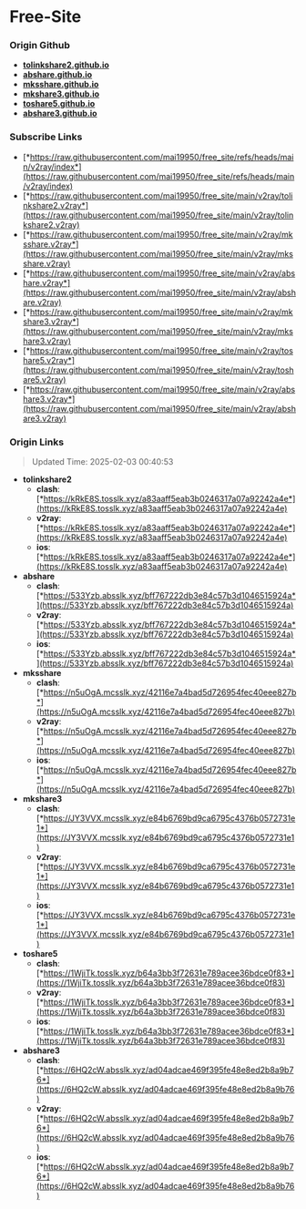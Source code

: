 # Free-Site

### Origin Github

- [**tolinkshare2.github.io**](https://github.com/tolinkshare2/tolinkshare2.github.io)
- [**abshare.github.io**](https://github.com/abshare/abshare.github.io)
- [**mksshare.github.io**](https://github.com/mksshare/mksshare.github.io)
- [**mkshare3.github.io**](https://github.com/mkshare3/mkshare3.github.io)
- [**toshare5.github.io**](https://github.com/toshare5/toshare5.github.io)
- [**abshare3.github.io**](https://github.com/abshare3/abshare3.github.io)

### Subscribe Links

- [*https://raw.githubusercontent.com/mai19950/free_site/refs/heads/main/v2ray/index*](https://raw.githubusercontent.com/mai19950/free_site/refs/heads/main/v2ray/index)
- [*https://raw.githubusercontent.com/mai19950/free_site/main/v2ray/tolinkshare2.v2ray*](https://raw.githubusercontent.com/mai19950/free_site/main/v2ray/tolinkshare2.v2ray)
- [*https://raw.githubusercontent.com/mai19950/free_site/main/v2ray/mksshare.v2ray*](https://raw.githubusercontent.com/mai19950/free_site/main/v2ray/mksshare.v2ray)
- [*https://raw.githubusercontent.com/mai19950/free_site/main/v2ray/abshare.v2ray*](https://raw.githubusercontent.com/mai19950/free_site/main/v2ray/abshare.v2ray)
- [*https://raw.githubusercontent.com/mai19950/free_site/main/v2ray/mkshare3.v2ray*](https://raw.githubusercontent.com/mai19950/free_site/main/v2ray/mkshare3.v2ray)
- [*https://raw.githubusercontent.com/mai19950/free_site/main/v2ray/toshare5.v2ray*](https://raw.githubusercontent.com/mai19950/free_site/main/v2ray/toshare5.v2ray)
- [*https://raw.githubusercontent.com/mai19950/free_site/main/v2ray/abshare3.v2ray*](https://raw.githubusercontent.com/mai19950/free_site/main/v2ray/abshare3.v2ray)

### Origin Links

> Updated Time: 2025-02-03 00:40:53

- **tolinkshare2**
  - **clash**: [*https://kRkE8S.tosslk.xyz/a83aaff5eab3b0246317a07a92242a4e*](https://kRkE8S.tosslk.xyz/a83aaff5eab3b0246317a07a92242a4e)
  - **v2ray**: [*https://kRkE8S.tosslk.xyz/a83aaff5eab3b0246317a07a92242a4e*](https://kRkE8S.tosslk.xyz/a83aaff5eab3b0246317a07a92242a4e)
  - **ios**: [*https://kRkE8S.tosslk.xyz/a83aaff5eab3b0246317a07a92242a4e*](https://kRkE8S.tosslk.xyz/a83aaff5eab3b0246317a07a92242a4e)
- **abshare**
  - **clash**: [*https://533Yzb.absslk.xyz/bff767222db3e84c57b3d1046515924a*](https://533Yzb.absslk.xyz/bff767222db3e84c57b3d1046515924a)
  - **v2ray**: [*https://533Yzb.absslk.xyz/bff767222db3e84c57b3d1046515924a*](https://533Yzb.absslk.xyz/bff767222db3e84c57b3d1046515924a)
  - **ios**: [*https://533Yzb.absslk.xyz/bff767222db3e84c57b3d1046515924a*](https://533Yzb.absslk.xyz/bff767222db3e84c57b3d1046515924a)
- **mksshare**
  - **clash**: [*https://n5uOgA.mcsslk.xyz/42116e7a4bad5d726954fec40eee827b*](https://n5uOgA.mcsslk.xyz/42116e7a4bad5d726954fec40eee827b)
  - **v2ray**: [*https://n5uOgA.mcsslk.xyz/42116e7a4bad5d726954fec40eee827b*](https://n5uOgA.mcsslk.xyz/42116e7a4bad5d726954fec40eee827b)
  - **ios**: [*https://n5uOgA.mcsslk.xyz/42116e7a4bad5d726954fec40eee827b*](https://n5uOgA.mcsslk.xyz/42116e7a4bad5d726954fec40eee827b)
- **mkshare3**
  - **clash**: [*https://JY3VVX.mcsslk.xyz/e84b6769bd9ca6795c4376b0572731e1*](https://JY3VVX.mcsslk.xyz/e84b6769bd9ca6795c4376b0572731e1)
  - **v2ray**: [*https://JY3VVX.mcsslk.xyz/e84b6769bd9ca6795c4376b0572731e1*](https://JY3VVX.mcsslk.xyz/e84b6769bd9ca6795c4376b0572731e1)
  - **ios**: [*https://JY3VVX.mcsslk.xyz/e84b6769bd9ca6795c4376b0572731e1*](https://JY3VVX.mcsslk.xyz/e84b6769bd9ca6795c4376b0572731e1)
- **toshare5**
  - **clash**: [*https://1WjiTk.tosslk.xyz/b64a3bb3f72631e789acee36bdce0f83*](https://1WjiTk.tosslk.xyz/b64a3bb3f72631e789acee36bdce0f83)
  - **v2ray**: [*https://1WjiTk.tosslk.xyz/b64a3bb3f72631e789acee36bdce0f83*](https://1WjiTk.tosslk.xyz/b64a3bb3f72631e789acee36bdce0f83)
  - **ios**: [*https://1WjiTk.tosslk.xyz/b64a3bb3f72631e789acee36bdce0f83*](https://1WjiTk.tosslk.xyz/b64a3bb3f72631e789acee36bdce0f83)
- **abshare3**
  - **clash**: [*https://6HQ2cW.absslk.xyz/ad04adcae469f395fe48e8ed2b8a9b76*](https://6HQ2cW.absslk.xyz/ad04adcae469f395fe48e8ed2b8a9b76)
  - **v2ray**: [*https://6HQ2cW.absslk.xyz/ad04adcae469f395fe48e8ed2b8a9b76*](https://6HQ2cW.absslk.xyz/ad04adcae469f395fe48e8ed2b8a9b76)
  - **ios**: [*https://6HQ2cW.absslk.xyz/ad04adcae469f395fe48e8ed2b8a9b76*](https://6HQ2cW.absslk.xyz/ad04adcae469f395fe48e8ed2b8a9b76)
